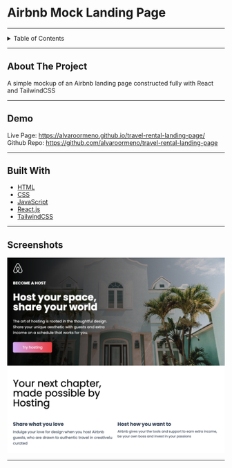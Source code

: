 
# Airbnb Mock Landing Page
---





<!-- TABLE OF CONTENTS -->
<details>
  <summary>Table of Contents</summary>

  - [About The Project](#about-the-project)
  - [Demo](#demo)
  - [Built With](#built-with)
  - [Screenshots](#screenshots)
</details>

---


## About The Project
A simple mockup of an Airbnb landing page constructed fully with React and TailwindCSS

---


## Demo
Live Page: https://alvaroormeno.github.io/travel-rental-landing-page/
Github Repo: https://github.com/alvaroormeno/travel-rental-landing-page

---


## Built With 
- [HTML](https://developer.mozilla.org/en-US/docs/Web/HTML)
- [CSS](https://developer.mozilla.org/en-US/docs/Web/CSS)
- [JavaScript](https://developer.mozilla.org/en-US/docs/Web/JavaScript)
- [React.js](https://reactjs.org/)
- [TailwindCSS](https://tailwindcss.com/)

---



## Screenshots
![Screenshot 1](src/assets/screenshot-1.png)

---


